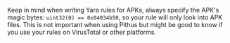 Keep in mind when writing Yara rules for APKs, always specify the 
APK's magic bytes: `uint32(0) == 0x04034b50`, 
so your rule will only look into APK files. 
This is not important when using Pithus but might be good to know if you use your rules on VirusTotal or other platforms.